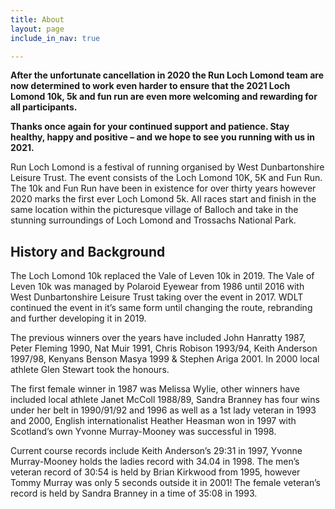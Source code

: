 ```yaml
---
title: About
layout: page
include_in_nav: true

---
```

**After the unfortunate cancellation in 2020 the Run Loch Lomond team are now determined to work even harder to ensure that the 2021 Loch Lomond 10k, 5k and fun run are even more welcoming and rewarding for all participants.**

**Thanks once again for your continued support and patience. Stay healthy, happy and positive – and we hope to see you running with us in 2021.**

Run Loch Lomond is a festival of running organised by West Dunbartonshire Leisure Trust. The event consists of the Loch Lomond 10K, 5K and Fun Run. The 10k and Fun Run have been in existence for over thirty years however 2020 marks the first ever Loch Lomond 5k. All races start and finish in the same location within the picturesque village of Balloch and take in the stunning surroundings of Loch Lomond and Trossachs National Park.

## History and Background

The Loch Lomond 10k replaced the Vale of Leven 10k in 2019. The Vale of Leven 10k was managed by Polaroid Eyewear from 1986 until 2016 with West Dunbartonshire Leisure Trust taking over the event in 2017. WDLT continued the event in it’s same form until changing the route, rebranding and further developing it in 2019.

The previous winners over the years have included John Hanratty 1987, Peter Fleming 1990, Nat Muir 1991, Chris Robison 1993/94, Keith Anderson 1997/98, Kenyans Benson Masya 1999 & Stephen Ariga 2001. In 2000 local athlete Glen Stewart took the honours.

The first female winner in 1987 was Melissa Wylie, other winners have included local athlete Janet McColl 1988/89, Sandra Branney has four wins under her belt in 1990/91/92 and 1996 as well as a 1st lady veteran in 1993 and 2000, English internationalist Heather Heasman won in 1997 with Scotland’s own Yvonne Murray-Mooney was successful in 1998.

Current course records include Keith Anderson’s 29:31 in 1997, Yvonne Murray-Mooney holds the ladies record with 34.04 in 1998. The men’s veteran record of 30:54 is held by Brian Kirkwood from 1995, however Tommy Murray was only 5 seconds outside it in 2001! The female veteran’s record is held by Sandra Branney in a time of 35:08 in 1993.